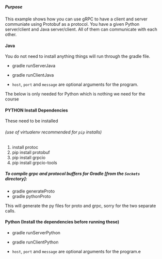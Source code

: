 ##### Purpose
This example shows how you can use gRPC to have a client and server communiate using Protobuf as a protocol. 
You have a given Python server/client and Java server/client. All of them can communicate with each other. 

#### Java
You do not need to install anything things will run through the gradle file.

- gradle runServerJava
- gradle runClientJava

- `host`, `port` and `message` are optional arguments for the program.


The below is only needed for Python which is nothing we need for the course

#### PYTHON Install Dependencies
These need to be installed
###### (use of virtualenv recommended for `pip` installs)
  1. install protoc
  2. pip install protobuf
  3. pip install grpcio
  4. pip install grpcio-tools

##### To compile grpc and protocol buffers for Gradle [from the `Sockets` directory]:
- gradle generateProto
- gradle pythonProto

This will generate the py files for proto and grpc, sorry for the two separate calls.

#### Python (Install the dependencies before running these)
- gradle runServerPython
- gradle runClientPython

- `host`, `port` and `message` are optional arguments for the program.e
